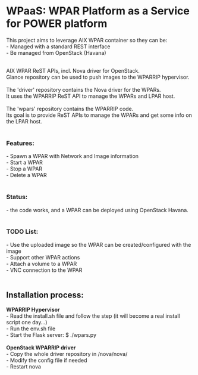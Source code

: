 WPaaS: WPAR Platform as a Service for POWER platform
====================================================

This project aims to leverage AIX WPAR container so they can be:<br/>
	- Managed with a standard REST interface<br/>
	- Be managed from OpenStack (Havana)</br>

<br />
AIX WPAR ReST APIs, incl. Nova driver for OpenStack.<br />
Glance repository can be used to push images to the WPARRIP hypervisor.<br />
<br />
The 'driver' repository contains the Nova driver for the WPARs.<br />
It uses the WPARRIP ReST API to manage the WPARs and LPAR host.<br />
<br />
The 'wpars' repository contains the WPARRIP code.<br />
Its goal is to provide ReST APIs to manage the WPARs and
get some info on the LPAR host.<br />
<br />
<h3>Features:</h3>
	- Spawn a WPAR with Network and Image information<br />
	- Start a WPAR<br />
	- Stop a WPAR<br />
	- Delete a WPAR<br />
<br />
<h3>Status:</h3>
	- the code works, and a WPAR can be deployed using OpenStack Havana.<br />
<br />
<h3>TODO List:</h3>
	- Use the uploaded image so the WPAR can be created/configured with the image<br />
	- Support other WPAR actions<br />
	- Attach a volume to a WPAR<br />
	- VNC connection to the WPAR<br />
<br />
<h2>Installation process:</h2>
<b>WPARRIP Hypervisor</b><br />
- Read the install.sh file and follow the step (it will become a real install script one day…)<br />
- Run the env.sh file<br />
- Start the Flask server: $ ./wpars.py<br />
<br />
<b>OpenStack WPARRIP driver</b><br />
- Copy the whole driver repository in <openstack>/nova/nova/<br />
- Modify the config file if needed<br />
- Restart nova<br />
<br />